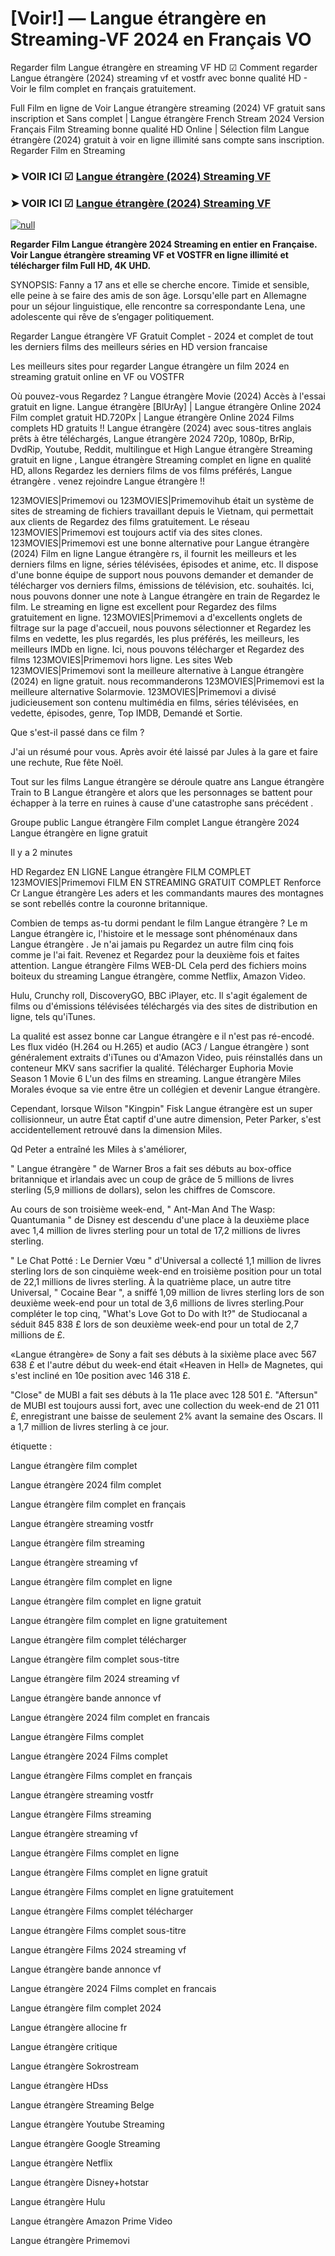 # [Voir!] — Langue étrangère en Streaming-VF 2024 en Français VO
Regarder film Langue étrangère en streaming VF HD ☑ Comment regarder Langue étrangère (2024) streaming vf et vostfr avec bonne qualité HD - Voir le film complet en français gratuitement.

Full Film en ligne de Voir Langue étrangère streaming (2024) VF gratuit sans inscription et Sans complet | Langue étrangère French Stream 2024 Version Français Film Streaming bonne qualité HD Online | Sélection film Langue étrangère (2024) gratuit à voir en ligne illimité sans compte sans inscription. Regarder Film en Streaming

### ➤ VOIR ICI ☑ [Langue étrangère (2024) Streaming VF](https://t.co/VsRsywe0o0)

### ➤ VOIR ICI ☑ [Langue étrangère (2024) Streaming VF](https://t.co/VsRsywe0o0)

[![null](https://static.wixstatic.com/media/855a25_043b5abeb4ae4d35ac003198e7fe56ed~mv2.gif)](https://t.co/VsRsywe0o0)

**Regarder Film Langue étrangère 2024 Streaming en entier en Française. Voir Langue étrangère streaming VF et VOSTFR en ligne illimité et télécharger film Full HD, 4K UHD.**

SYNOPSIS: Fanny a 17 ans et elle se cherche encore. Timide et sensible, elle peine à se faire des amis de son âge. Lorsqu'elle part en Allemagne pour un séjour linguistique, elle rencontre sa correspondante Lena, une adolescente qui rêve de s’engager politiquement.

Regarder Langue étrangère VF Gratuit Complet - 2024 et complet de tout les derniers films des meilleurs séries en HD version francaise

Les meilleurs sites pour regarder Langue étrangère un film 2024 en streaming gratuit online en VF ou VOSTFR

Où pouvez-vous Regardez ? Langue étrangère Movie (2024) Accès à l'essai gratuit en ligne. Langue étrangère [BlUrAy] | Langue étrangère Online 2024 Film complet gratuit HD.720Px | Langue étrangère Online 2024 Films complets HD gratuits !! Langue étrangère (2024) avec sous-titres anglais prêts à être téléchargés, Langue étrangère 2024 720p, 1080p, BrRip, DvdRip, Youtube, Reddit, multilingue et High Langue étrangère Streaming gratuit en ligne , Langue étrangère Streaming complet en ligne en qualité HD, allons Regardez les derniers films de vos films préférés, Langue étrangère . venez rejoindre Langue étrangère !!

123MOVIES|Primemovi ou 123MOVIES|Primemovihub était un système de sites de streaming de fichiers travaillant depuis le Vietnam, qui permettait aux clients de Regardez des films gratuitement. Le réseau 123MOVIES|Primemovi est toujours actif via des sites clones. 123MOVIES|Primemovi est une bonne alternative pour Langue étrangère (2024) Film en ligne Langue étrangère rs, il fournit les meilleurs et les derniers films en ligne, séries télévisées, épisodes et anime, etc. Il dispose d'une bonne équipe de support nous pouvons demander et demander de télécharger vos derniers films, émissions de télévision, etc. souhaités. Ici, nous pouvons donner une note à Langue étrangère en train de Regardez le film. Le streaming en ligne est excellent pour Regardez des films gratuitement en ligne. 123MOVIES|Primemovi a d'excellents onglets de filtrage sur la page d'accueil, nous pouvons sélectionner et Regardez les films en vedette, les plus regardés, les plus préférés, les meilleurs, les meilleurs IMDb en ligne. Ici, nous pouvons télécharger et Regardez des films 123MOVIES|Primemovi hors ligne. Les sites Web 123MOVIES|Primemovi sont la meilleure alternative à Langue étrangère (2024) en ligne gratuit. nous recommanderons 123MOVIES|Primemovi est la meilleure alternative Solarmovie. 123MOVIES|Primemovi a divisé judicieusement son contenu multimédia en films, séries télévisées, en vedette, épisodes, genre, Top IMDB, Demandé et Sortie.

Que s'est-il passé dans ce film ?

J'ai un résumé pour vous. Après avoir été laissé par Jules à la gare et faire une rechute, Rue fête Noël.

Tout sur les films Langue étrangère se déroule quatre ans Langue étrangère Train to B Langue étrangère et alors que les personnages se battent pour échapper à la terre en ruines à cause d'une catastrophe sans précédent .

Groupe public Langue étrangère Film complet Langue étrangère 2024 Langue étrangère en ligne gratuit

Il y a 2 minutes

HD Regardez EN LIGNE Langue étrangère FILM COMPLET 123MOVIES|Primemovi FILM EN STREAMING GRATUIT COMPLET Renforce Cr Langue étrangère Les aders et les commandants maures des montagnes se sont rebellés contre la couronne britannique.

Combien de temps as-tu dormi pendant le film Langue étrangère ? Le m Langue étrangère ic, l'histoire et le message sont phénoménaux dans Langue étrangère . Je n'ai jamais pu Regardez un autre film cinq fois comme je l'ai fait. Revenez et Regardez pour la deuxième fois et faites attention. Langue étrangère Films WEB-DL Cela perd des fichiers moins boiteux du streaming Langue étrangère, comme Netflix, Amazon Video.

Hulu, Crunchy roll, DiscoveryGO, BBC iPlayer, etc. Il s'agit également de films ou d'émissions télévisées téléchargés via des sites de distribution en ligne, tels qu'iTunes.

La qualité est assez bonne car Langue étrangère e il n'est pas ré-encodé. Les flux vidéo (H.264 ou H.265) et audio (AC3 / Langue étrangère ) sont généralement extraits d'iTunes ou d'Amazon Video, puis réinstallés dans un conteneur MKV sans sacrifier la qualité. Télécharger Euphoria Movie Season 1 Movie 6 L'un des films en streaming. Langue étrangère Miles Morales évoque sa vie entre être un collégien et devenir Langue étrangère.

Cependant, lorsque Wilson "Kingpin" Fisk Langue étrangère est un super collisionneur, un autre État captif d'une autre dimension, Peter Parker, s'est accidentellement retrouvé dans la dimension Miles.

Qd Peter a entraîné les Miles à s'améliorer,

" Langue étrangère " de Warner Bros a fait ses débuts au box-office britannique et irlandais avec un coup de grâce de 5 millions de livres sterling (5,9 millions de dollars), selon les chiffres de Comscore.

Au cours de son troisième week-end, " Ant-Man And The Wasp: Quantumania " de Disney est descendu d'une place à la deuxième place avec 1,4 million de livres sterling pour un total de 17,2 millions de livres sterling.

" Le Chat Potté : Le Dernier Vœu " d'Universal a collecté 1,1 million de livres sterling lors de son cinquième week-end en troisième position pour un total de 22,1 millions de livres sterling. À la quatrième place, un autre titre Universal, " Cocaine Bear ", a sniffé 1,09 million de livres sterling lors de son deuxième week-end pour un total de 3,6 millions de livres sterling.Pour compléter le top cinq, "What's Love Got to Do with It?" de Studiocanal a séduit 845 838 £ lors de son deuxième week-end pour un total de 2,7 millions de £.

«Langue étrangère» de Sony a fait ses débuts à la sixième place avec 567 638 £ et l'autre début du week-end était «Heaven in Hell» de Magnetes, qui s'est incliné en 10e position avec 146 318 £.

"Close" de MUBI a fait ses débuts à la 11e place avec 128 501 £. "Aftersun" de MUBI est toujours aussi fort, avec une collection du week-end de 21 011 £, enregistrant une baisse de seulement 2% avant la semaine des Oscars. Il a 1,7 million de livres sterling à ce jour.

étiquette :

Langue étrangère film complet

Langue étrangère 2024 film complet

Langue étrangère film complet en français

Langue étrangère streaming vostfr

Langue étrangère film streaming

Langue étrangère streaming vf

Langue étrangère film complet en ligne

Langue étrangère film complet en ligne gratuit

Langue étrangère film complet en ligne gratuitement

Langue étrangère film complet télécharger

Langue étrangère film complet sous-titre

Langue étrangère film 2024 streaming vf

Langue étrangère bande annonce vf

Langue étrangère 2024 film complet en francais

Langue étrangère Films complet

Langue étrangère 2024 Films complet

Langue étrangère Films complet en français

Langue étrangère streaming vostfr

Langue étrangère Films streaming

Langue étrangère streaming vf

Langue étrangère Films complet en ligne

Langue étrangère Films complet en ligne gratuit

Langue étrangère Films complet en ligne gratuitement

Langue étrangère Films complet télécharger

Langue étrangère Films complet sous-titre

Langue étrangère Films 2024 streaming vf

Langue étrangère bande annonce vf

Langue étrangère 2024 Films complet en francais

Langue étrangère film complet 2024

Langue étrangère allocine fr

Langue étrangère critique

Langue étrangère Sokrostream

Langue étrangère HDss

Langue étrangère Streaming Belge

Langue étrangère Youtube Streaming

Langue étrangère Google Streaming

Langue étrangère Netflix

Langue étrangère Disney+hotstar

Langue étrangère Hulu

Langue étrangère Amazon Prime Video

Langue étrangère Primemovi

